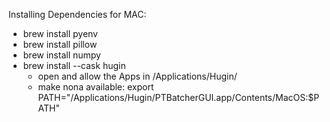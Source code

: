 Installing Dependencies for MAC:

- brew install pyenv
- brew install pillow
- brew install numpy
- brew install --cask hugin
  - open and allow the Apps in /Applications/Hugin/
  - make nona available: export PATH="/Applications/Hugin/PTBatcherGUI.app/Contents/MacOS:$PATH"